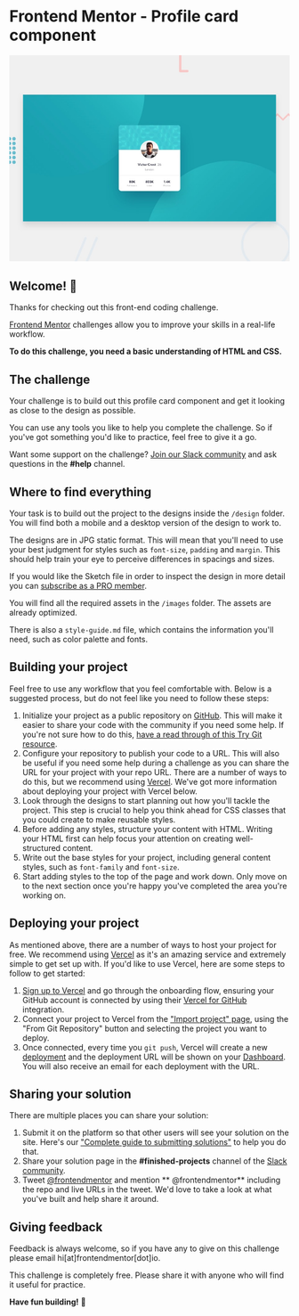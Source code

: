 # Frontend Mentor - Profile card component

![Design preview for the Profile card component coding challenge](./design/desktop-preview.jpg)

## Welcome! 👋

Thanks for checking out this front-end coding challenge.

[Frontend Mentor](https://www.frontendmentor.io) challenges allow you to improve
your skills in a real-life workflow.

**To do this challenge, you need a basic understanding of HTML and CSS.**

## The challenge

Your challenge is to build out this profile card component and get it looking as
close to the design as possible.

You can use any tools you like to help you complete the challenge. So if you've
got something you'd like to practice, feel free to give it a go.

Want some support on the
challenge? [Join our Slack community](https://www.frontendmentor.io/slack) and
ask questions in the **#help** channel.

## Where to find everything

Your task is to build out the project to the designs inside the `/design`
folder. You will find both a mobile and a desktop version of the design to work
to.

The designs are in JPG static format. This will mean that you'll need to use
your best judgment for styles such as `font-size`, `padding` and `margin`. This
should help train your eye to perceive differences in spacings and sizes.

If you would like the Sketch file in order to inspect the design in more detail
you can [subscribe as a PRO member](https://www.frontendmentor.io/pro).

You will find all the required assets in the `/images` folder. The assets are
already optimized.

There is also a `style-guide.md` file, which contains the information you'll
need, such as color palette and fonts.

## Building your project

Feel free to use any workflow that you feel comfortable with. Below is a
suggested process, but do not feel like you need to follow these steps:

1. Initialize your project as a public repository
   on [GitHub](https://github.com/). This will make it easier to share your code
   with the community if you need some help. If you're not sure how to do
   this, [have a read through of this Try Git resource](https://try.github.io/).
2. Configure your repository to publish your code to a URL. This will also be
   useful if you need some help during a challenge as you can share the URL for
   your project with your repo URL. There are a number of ways to do this, but
   we recommend using [Vercel](https://bit.ly/fem-vercel). We've got more
   information about deploying your project with Vercel below.
3. Look through the designs to start planning out how you'll tackle the project.
   This step is crucial to help you think ahead for CSS classes that you could
   create to make reusable styles.
4. Before adding any styles, structure your content with HTML. Writing your HTML
   first can help focus your attention on creating well-structured content.
5. Write out the base styles for your project, including general content styles,
   such as `font-family` and `font-size`.
6. Start adding styles to the top of the page and work down. Only move on to the
   next section once you're happy you've completed the area you're working on.

## Deploying your project

As mentioned above, there are a number of ways to host your project for free. We
recommend using [Vercel](https://bit.ly/fem-vercel) as it's an amazing service
and extremely simple to get set up with. If you'd like to use Vercel, here are
some steps to follow to get started:

1. [Sign up to Vercel](https://bit.ly/fem-vercel-signup) and go through the
   onboarding flow, ensuring your GitHub account is connected by using
   their [Vercel for GitHub](https://vercel.com/docs/v2/git-integrations/vercel-for-github)
   integration.
2. Connect your project to Vercel from
   the ["Import project" page](https://vercel.com/import), using the "From Git
   Repository" button and selecting the project you want to deploy.
3. Once connected, every time you `git push`, Vercel will create a
   new [deployment](https://vercel.com/docs/v2/platform/deployments) and the
   deployment URL will be shown on
   your [Dashboard](https://vercel.com/dashboard). You will also receive an
   email for each deployment with the URL.

## Sharing your solution

There are multiple places you can share your solution:

1. Submit it on the platform so that other users will see your solution on the
   site. Here's
   our ["Complete guide to submitting solutions"](https://medium.com/frontend-mentor/a-complete-guide-to-submitting-solutions-on-frontend-mentor-ac6384162248)
   to help you do that.
2. Share your solution page in the **#finished-projects** channel of
   the [Slack community](https://www.frontendmentor.io/slack).
3. Tweet [@frontendmentor](https://twitter.com/frontendmentor) and mention **
   @frontendmentor** including the repo and live URLs in the tweet. We'd love to
   take a look at what you've built and help share it around.

## Giving feedback

Feedback is always welcome, so if you have any to give on this challenge please
email hi[at]frontendmentor[dot]io.

This challenge is completely free. Please share it with anyone who will find it
useful for practice.

**Have fun building!** 🚀
